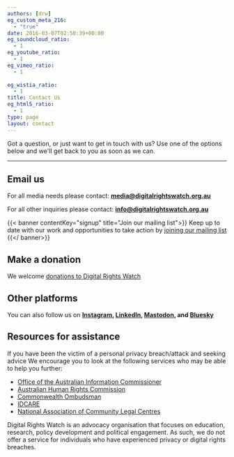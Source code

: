 ```yaml
---
authors: [drw]
eg_custom_meta_216:
  - "true"
date: 2016-03-07T02:50:39+00:00
eg_soundcloud_ratio:
  - 1
eg_youtube_ratio:
  - 1
eg_vimeo_ratio:
  - 1
  
eg_wistia_ratio:
  - 1
title: Contact Us
eg_html5_ratio:
  - 1
type: page
layout: contact
---
```


Got a question, or just want to get in touch with us? Use one of the options below and we'll get back to you as soon as we can.

- - -

## Email us

For all media needs please contact: **[media@digitalrightswatch.org.au](mailto:malito:media@digitalrightswatch.org.au)**

For all other inquiries please contact: **[info@digitalrightswatch.org.au](mailto:info@digitalrightswatch.org.au)**


  {{< banner contentKey="signup" title="Join our mailing list">}}
  Keep up to date with our work and opportunities to take action by [joining our mailing list](/signup)
  {{</ banner>}}

## Make a donation

We welcome [donations to Digital Rights Watch](http://www.donate.digitalrightswatch.org.au)

## Other platforms
You can also follow us on **[Instagram](https://www.instagram.com/drwaus/), [LinkedIn](https://www.linkedin.com/company/drwaus), [Mastodon](https://aus.social/@drwaus), and [Bluesky](https://bsky.app/profile/drwaus.bsky.social)**

## Resources for assistance

If you have been the victim of a personal privacy breach/attack and seeking advice We encourage you to look at the following services who may be able to help you further:

* [Office of the Australian Information Commissioner](https://www.oaic.gov.au/)
* [Australian Human Rights Commission](https://www.humanrights.gov.au/)
* [Commonwealth Ombudsman](http://www.ombudsman.gov.au/)
* [IDCARE](https://www.idcare.org/)
* [National Association of Community Legal Centres](http://www.naclc.org.au/)

Digital Rights Watch is an advocacy organisation that focuses on education, research, policy development and political engagement. As such, we do not offer a service for individuals who have experienced privacy or digital rights breaches.

